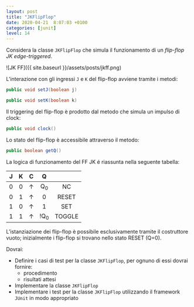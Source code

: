 ```yaml
---
layout: post
title: "JKFlipFlop"
date: 2020-04-21  8:07:03 +0100
categories: [junit]
level: 14
---
```


Considera la classe `JKFlipFlop` che simula il funzionamento di un *flip-flop JK edge-triggered*. 

![JK FF]({{ site.baseurl }}/assets/posts/jkff.png)

L’interazione con gli ingressi `J` e `K` del flip-flop avviene tramite i metodi:

~~~java
public void setJ(boolean j)

public void setK(boolean k)
~~~


Il triggering del flip-flop è prodotto dal metodo che simula un impulso di clock:

~~~java
public void clock()
~~~

Lo stato del flip-flop è accessibile attraverso il metodo:

~~~java
public boolean getQ()
~~~

La logica di funzionamento del FF JK é riassunta nella seguente tabella:

| J    | K    |C     |Q     |      |
|:----:|:----:|:----:|:----:|:----:|
|0|0|&#8593;|Q<sub>0</sub>|NC|
|0|1|&#8593;|0|RESET|
|1|0|&#8593;|1|SET|
|1|1|&#8593;|!Q<sub>0</sub>|TOGGLE|


L’istanziazione dei flip-flop è possibile esclusivamente tramite il costruttore vuoto; inizialmente i flip-flop si trovano nello stato RESET (Q=0).


Dovrai:

- Definire i casi di test per la classe `JKFlipFlop`, per ognuno di essi dovrai fornire:
	- procedimento
	- risultati attesi
- Implementare la classe `JKFlipFlop` 
- Implementare i test per la classe `JKFlipFlop` utilizzando il framework `JUnit` in modo appropriato